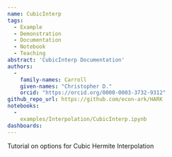 ```yaml
---
name: CubicInterp
tags:
  - Example
  - Demonstration
  - Documentation
  - Notebook
  - Teaching
abstract: 'CubicInterp Documentation'
authors:
  -
    family-names: Carroll
    given-names: "Christopher D."
    orcid: "https://orcid.org/0000-0003-3732-9312"
github_repo_url: https://github.com/econ-ark/HARK
notebooks:
  - 
    examples/Interpolation/CubicInterp.ipynb
dashboards:
---
```


Tutorial on options for Cubic Hermite Interpolation
